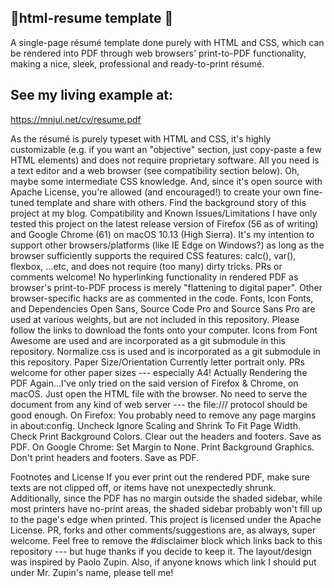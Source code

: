 ## 📑html-resume template 📑

A single-page résumé template done purely with HTML and CSS, which can be rendered into PDF through web browsers' print-to-PDF functionality, making a nice, sleek, professional and ready-to-print résumé. 
## See my living example at:
https://mnjul.net/cv/resume.pdf

As the résumé is purely typeset with HTML and CSS, it's highly customizable (e.g. if you want an "objective" section, just copy-paste a few HTML elements) and does not require proprietary software. All you need is a text editor and a web browser (see compatibility section below). Oh, maybe some intermediate CSS knowledge. And, since it's open source with Apache License, you're allowed (and encouraged!) to create your own fine-tuned template and share with others.
Find the background story of this project at my blog.
Compatibility and Known Issues/Limitations
I have only tested this project on the latest release version of Firefox (56 as of writing) and Google Chrome (61) on macOS 10.13 (High Sierra).
It's my intention to support other browsers/platforms (like IE Edge on Windows?) as long as the browser sufficiently supports the required CSS features: calc(), var(), flexbox, ...etc, and does not require (too many) dirty tricks. PRs or comments welcome!
No hyperlinking functionality in rendered PDF as browser's print-to-PDF process is merely "flattening to digital paper".
Other browser-specific hacks are as commented in the code.
Fonts, Icon Fonts, and Dependencies
Open Sans, Source Code Pro and Source Sans Pro are used at various weights, but are not included in this repository. Please follow the links to download the fonts onto your computer.
Icons from Font Awesome are used and are incorporated as a git submodule in this repository.
Normalize.css is used and is incorporated as a git submodule in this repository.
Paper Size/Orientation
Currently letter portrait only. PRs welcome for other paper sizes --- especially A4!
Actually Rendering the PDF
Again...I've only tried on the said version of Firefox & Chrome, on macOS.
Just open the HTML file with the browser. No need to serve the document from any kind of web server --- the file:/// protocol should be good enough.
On Firefox:
You probably need to remove any page margins in about:config.
Uncheck Ignore Scaling and Shrink To Fit Page Width.
Check Print Background Colors.
Clear out the headers and footers.
Save as PDF.
On Google Chrome:
Set Margin to None.
Print Background Graphics.
Don't print headers and footers.
Save as PDF.

Footnotes and License
If you ever print out the rendered PDF, make sure texts are not clipped off, or items have not unexpectedly shrunk. Additionally, since the PDF has no margin outside the shaded sidebar, while most printers have no-print areas, the shaded sidebar probably won't fill up to the page's edge when printed.
This project is licensed under the Apache License.
PR, forks and other comments/suggestions are, as always, super welcome.
Feel free to remove the #disclaimer block which links back to this repository --- but huge thanks if you decide to keep it.
The layout/design was inspired by Paolo Zupin. Also, if anyone knows which link I should put under Mr. Zupin's name, please tell me!

